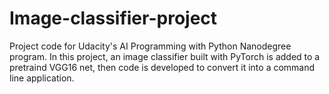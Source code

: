 # Image-classifier-project

Project code for Udacity's AI Programming with Python Nanodegree program. In this project, an image classifier built with PyTorch is added to a pretraind VGG16 net, then code is developed to convert it into a command line application.
